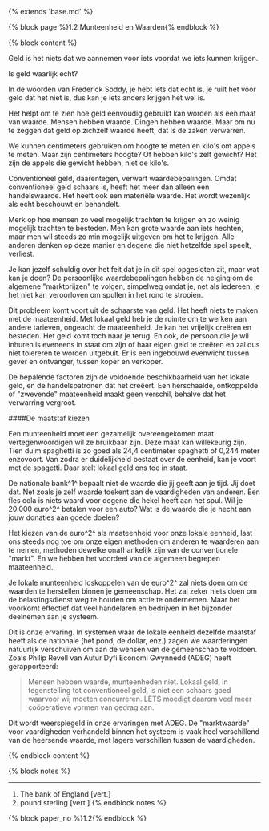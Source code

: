 {% extends 'base.md' %}

{% block page %}1.2 Munteenheid en Waarden{% endblock %}

{% block content %}

Geld is het niets dat we aannemen voor iets voordat we iets kunnen krijgen.

Is geld waarlijk echt?

In de woorden van Frederick Soddy, je hebt iets dat echt is, je ruilt het voor geld dat het niet is,
dus kan je iets anders krijgen het wel is.

Het helpt om te zien hoe geld eenvoudig gebruikt kan worden als een maat van waarde.
Mensen hebben waarde. Dingen hebben waarde. Maar om nu te zeggen dat geld op zichzelf waarde heeft, dat
is de zaken verwarren.

We kunnen centimeters gebruiken om hoogte te meten en kilo's om appels te meten.
Maar zijn centimeters hoogte? Of hebben kilo's zelf gewicht?
Het zijn de appels die gewicht hebben, niet de kilo's.

Conventioneel geld, daarentegen, verwart waardebepalingen.
Omdat conventioneel geld schaars is, heeft het meer dan alleen een
handelswaarde. Het heeft ook een materiële waarde. Het wordt wezenlijk als echt beschouwt en behandelt.

Merk op hoe mensen zo veel mogelijk trachten te krijgen en zo weinig mogelijk trachten te besteden.
Men kan grote waarde aan iets hechten, maar men wil steeds zo min mogelijk uitgeven om het te krijgen.
Alle anderen denken op deze manier en degene die niet hetzelfde spel speelt, verliest.

Je kan jezelf schuldig over het feit dat je in dit spel opgesloten zit, maar wat
kan je doen? De persoonlijke waardebepalingen hebben de neiging om de algemene "marktprijzen" te volgen,
simpelweg omdat je, net als iedereen, je het niet kan veroorloven om spullen in het rond te strooien.

Dit probleem komt voort uit de schaarste van geld. Het heeft niets te maken met de maateenheid.
Met lokaal geld heb je de ruimte om te werken aan andere tarieven, ongeacht de maateenheid.
Je kan het vrijelijk creëren en besteden. Het geld komt toch naar je terug.
En ook, de persoon die je wil inhuren is eveneens in staat om zijn of haar eigen geld te creëren en zal dus
niet tolereren te worden uitgebuit. Er is een ingebouwd evenwicht tussen gever en ontvanger, tussen koper en verkoper.

De bepalende factoren zijn de voldoende beschikbaarheid van het lokale geld, en
de handelspatronen dat het creëert.
Een herschaalde, ontkoppelde of "zwevende" maateenheid maakt geen verschil, behalve dat het verwarring vergroot.

####De maatstaf kiezen

Een munteenheid moet een gezamelijk overeengekomen maat vertegenwoordigen wil ze bruikbaar zijn.
Deze maat kan willekeurig zijn. Tien duim spaghetti is zo goed als 24,4 centimeter spaghetti
of 0,244 meter enzovoort. Van zodra er duidelijkheid bestaat over de eenheid, kan je voort met de spagetti.
Daar stelt lokaal geld ons toe in staat.

De nationale bank^1^ bepaalt niet de waarde die jij geeft aan je tijd. Jij doet dat. Net zoals je zelf waarde
toekent aan de vaardigheden van anderen. Een fles cola is niets waard voor degene die hekel heeft aan het spul.
Wil je 20.000 euro^2^ betalen voor een auto? Wat is de waarde die je hecht aan jouw donaties aan goede doelen?

Het kiezen van de euro^2^ als maateenheid voor onze lokale eenheid, laat ons steeds nog toe om onze eigen
methoden om anderen te waarderen aan te nemen, methoden dewelke onafhankelijk zijn van de conventionele "markt".
En we hebben het voordeel van de algemeen begrepen maateenheid.

Je lokale munteenheid loskoppelen van de euro^2^ zal niets doen om de waarden te herstellen binnen je gemeenschap.
Het zal zeker niets doen om de belastingsdienst weg te houden om actie te ondernemen.
Maar het voorkomt effectief dat veel handelaren en bedrijven in het bijzonder deelnemen aan je systeem.

Dit is onze ervaring. In systemen waar de lokale eenheid dezelfde maatstaf heeft als
de nationale (het pond, de dollar, enz.) zagen we waarderingen natuurlijk verschuiven om aan de wensen van de
gemeenschap te voldoen.
Zoals Philip Revell van Autur Dyfi Economi Gwynnedd (ADEG) heeft gerapporteerd:

> Mensen hebben waarde, munteenheden niet. Lokaal geld, in tegenstelling tot conventioneel geld,
>is niet een schaars goed waarvoor wij moeten concurreren. LETS moedigt daarom veel meer coöperatieve vormen van
>gedrag aan.

Dit wordt weerspiegeld in onze ervaringen met ADEG. De "marktwaarde"
voor vaardigheden verhandeld binnen het systeem is vaak heel verschillend van
de heersende waarde, met lagere verschillen tussen de vaardigheden.

{% endblock content %}

{% block notes %}

---

1. The bank of England [vert.]
2. pound sterling [vert.]
{% endblock notes %}


{% block paper_no %}1.2{% endblock %}



